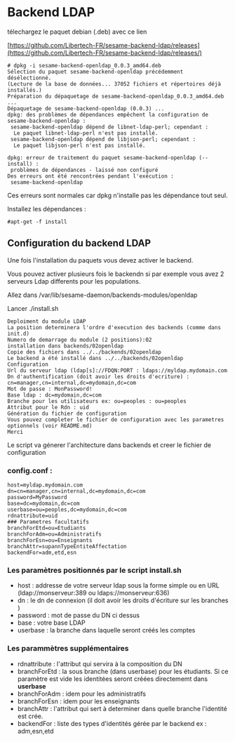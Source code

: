 # Backend LDAP

télechargez le paquet debian (.deb) avec ce lien

[https://github.com/Libertech-FR/sesame-backend-ldap/releases](https://github.com/Libertech-FR/sesame-backend-ldap/releases/)

```
# dpkg -i sesame-backend-openldap_0.0.3_amd64.deb 
Sélection du paquet sesame-backend-openldap précédemment désélectionné.
(Lecture de la base de données... 37052 fichiers et répertoires déjà installés.)
Préparation du dépaquetage de sesame-backend-openldap_0.0.3_amd64.deb ...
Dépaquetage de sesame-backend-openldap (0.0.3) ...
dpkg: des problèmes de dépendances empêchent la configuration de sesame-backend-openldap :
 sesame-backend-openldap dépend de libnet-ldap-perl; cependant :
  Le paquet libnet-ldap-perl n'est pas installé.
 sesame-backend-openldap dépend de libjson-perl; cependant :
  Le paquet libjson-perl n'est pas installé.

dpkg: erreur de traitement du paquet sesame-backend-openldap (--install) :
 problèmes de dépendances - laissé non configuré
Des erreurs ont été rencontrées pendant l'exécution :
 sesame-backend-openldap
```
Ces erreurs sont normales car dpkg n'installe pas les dépendance tout seul.

Installez les dépendances :

```
#apt-get -f install
```

## Configuration du backend LDAP
Une fois l'installation du paquets vous devez activer le backend. 

Vous pouvez activer plusieurs fois le backendn si par exemple vous avez 2 serveurs Ldap differents pour les populations.

Allez dans /var/lib/sesame-daemon/backends-modules/openldap

Lancer ./install.sh 

```
Deploiment du module LDAP
La position determinera l'ordre d'execution des backends (comme dans init.d)
Numero de demarrage du module (2 positions):02
installation dans backends/02openldap
Copie des fichiers dans ../../backends/02openldap
Le backend a été installé dans ../../backends/02openldap
Configuration
Url du serveur ldap (ldap[s]://FDQN:PORT : ldaps://myldap.mydomain.com
Dn d'authentification (doit avoir les droits d'ecriture) : cn=manager,cn=internal,dc=mydomain,dc=com
Mot de passe : MonPassword!
Base ldap : dc=mydomain,dc=com
Branche pour les utilisateurs ex: ou=peoples : ou=peoples
Attribut pour le Rdn : uid
Génération du fichier de configuration
Vous pouvez completer le fichier de configuration avec les parametres optionnels (voir README.md)
Merci 
```
Le script va génerer l'architecture dans backends et creer le fichier de configuration 

### config.conf :

```
host=myldap.mydomain.com
dn=cn=manager,cn=internal,dc=mydomain,dc=com
password=MyPassword
base=dc=mydomain,dc=com
userbase=ou=peoples,dc=mydomain,dc=com
rdnattribute=uid
### Parametres facultatifs 
branchForEtd=ou=Etudiants
branchForAdm=ou=Administratifs
branchForEsn=ou=Enseignants
branchAttr=supannTypeEntiteAffectation
backendFor=adm,etd,esn
```
### Les paramètres positionnés par le script install.sh
* host : addresse de votre serveur ldap sous la forme simple ou en URL (ldap://monserveur:389 ou ldaps://monserveur:636)
* dn : le dn de connexion (il doit avoir les droits d'écriture sur les branches )
* password : mot de passe du DN ci dessus
* base : votre base LDAP
* userbase : la branche dans laquelle seront créés les comptes

### Les parammètres supplémentaires
* rdnattribute : l'attribut qui servira à la composition du DN
* branchForEtd : la sous branche (dans userbase) pour les étudiants. Si ce paramètre est vide les identitées seront créées directememt dans **userbase**
* branchForAdm : idem pour les administratifs
* branchForEsn : idem pour les enseignants
* branchAttr : l'attribut qui sert à determiner dans quelle branche l'identité est crée.
* backendFor : liste des types d'identités gérée par le backend ex : adm,esn,etd




